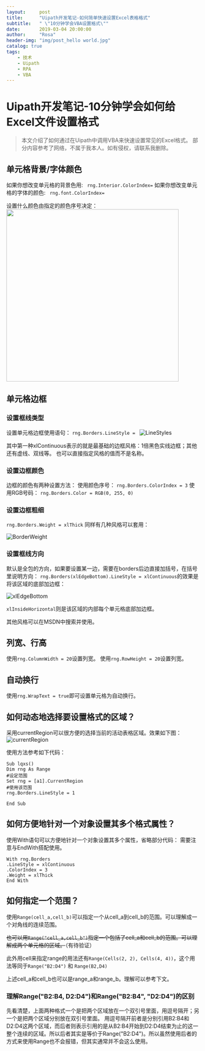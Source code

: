 ```yaml
---
layout:     post
title:      "Uipath开发笔记-如何简单快速设置Excel表格格式"
subtitle:   " \"10分钟学会VBA设置格式\""
date:       2019-03-04 20:00:00
author:     "Rosa"
header-img: "img/post_hello world.jpg"
catalog: true
tags:
    - 技术
    - Uipath
    - RPA
    - VBA
---
```


# Uipath开发笔记-10分钟学会如何给Excel文件设置格式
>本文介绍了如何通过在Uipath中调用VBA来快速设置常见的Excel格式。
>部分内容参考了网络，不属于我本人。如有侵权，请联系我删除。

## 单元格背景/字体颜色

如果你想改变单元格的背景色用:
` rng.Interior.ColorIndex=`
如果你想改变单元格的字体的颜色:
` rng.font.ColorIndex=`
   
设置什么颜色由指定的颜色序号决定：
<img src="https://rosalion.github.io/img/in-post/post_vba-ColorIndex.png" width="450">

## 单元格边框

### 设置框线类型
设置单元格边框使用语句：
`rng.Borders.LineStyle = `
![LineStyles](http://rosalion.github.io/img/in-post/post_vba-LineStyles.png)

其中第一种xlContinuous表示的就是最基础的边框风格：1倍黑色实线边框；其他还有虚线、双线等。
也可以直接指定风格的值而不是名称。

### 设置边框颜色
边框的颜色有两种设置方法：
使用颜色序号：
`rng.Borders.ColorIndex = 3`
使用RGB号码：
`rng.Borders.Color = RGB(0, 255, 0)`

### 设置边框粗细
`rng.Borders.Weight = xlThick`
同样有几种风格可以套用：

![BorderWeight](http://rosalion.github.io/img/in-post/post_vba-BorderWeight.png)

### 设置框线方向
默认是全包的方向，如果要设置某一边，需要在borders后边直接加括号，在括号里说明方向：
`rng.Borders(xlEdgeBottom).LineStyle = xlContinuous`的效果是将该区域的底部加边框：

![xlEdgeBottom](http://rosalion.github.io/img/in-post/post_vba-LineStyle-xlEdgeBottom.png)

`xlInsideHorizontal`则是该区域的内部每个单元格底部加边框。

其他风格可以在MSDN中搜索并使用。



## 列宽、行高
使用`rng.ColumnWidth = 20`设置列宽。
使用`rng.RowHeight = 20`设置列宽。

## 自动换行

使用`rng.WrapText = true`即可设置单元格为自动换行。

## 如何动态地选择要设置格式的区域？
采用currentRegion可以很方便的选择当前的活动表格区域。效果如下图：
![currentRegion](http://rosalion.github.io/img/in-post/post_vba-CurrentRegion.png)

使用方法参考如下代码：

```
Sub lqxs()
Dim rng As Range
#设定范围
Set rng = [a1].CurrentRegion
#使用该范围
rng.Borders.LineStyle = 1

End Sub
```
## 如何方便地针对一个对象设置其多个格式属性？
使用With语句可以方便地针对一个对象设置其多个属性，省略部分代码：
需要注意与EndWith搭配使用。
```
With rng.Borders
.LineStyle = xlContinuous
.ColorIndex = 3
.Weight = xlThick
End With

```

## 如何指定一个范围？

使用`Range(cell_a,cell_b)`可以指定一个从cell_a到cell_b的范围。可以理解成一个对角线的连续范围。

~~也可以用`Range("cell_a,cell_b")`指定一个包括了cell_a和cell_b的范围。可以理解成两个单元格的区域。~~（有待验证）

此外用cell来指定range的用法还有`Range(Cells(2, 2), Cells(4, 4))`，这个用法等同于`Range("B2:D4")` 和 `Range(B2,D4)`

上述cell_a和cell_b也可以是range_a和range_b。理解可以参考下文。

### 理解Range("B2:B4, D2:D4")和Range("B2:B4", "D2:D4")的区别
先看清楚，上面两种格式一个是把两个区域放在一个双引号里面，用逗号隔开；另一个是把两个区域分别放在双引号里面。
用逗号隔开前者是分别引用B2:B4和D2:D4这两个区域，而后者则表示引用的是从B2:B4开始到D2:D4结束为止的这一整个连续的区域。所以后者其实是等价于Range("B2:D4")。所以虽然使用后者的方式来使用Range也不会报错，但其实通常并不会这么使用。

### 

